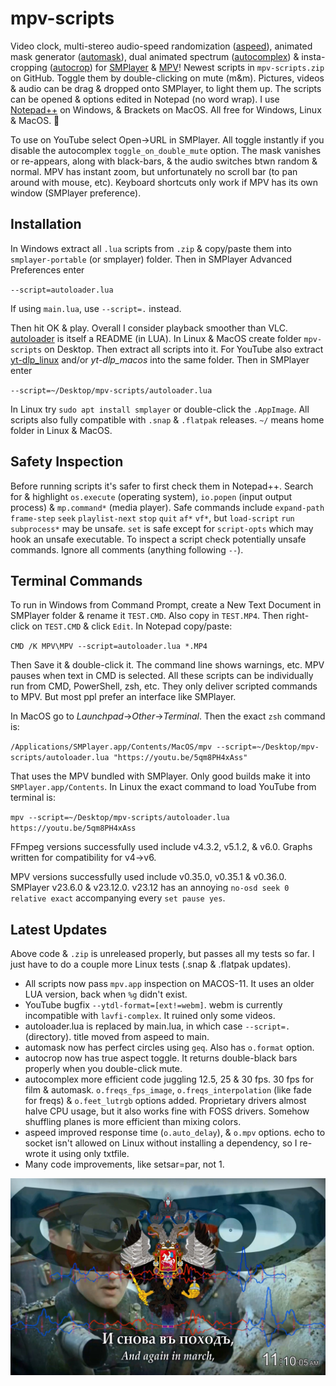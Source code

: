 # mpv-scripts
Video clock, multi-stereo audio-speed randomization ([aspeed](aspeed.lua)), animated mask generator ([automask](automask.lua)), dual animated spectrum ([autocomplex](autocomplex.lua)) & insta-cropping ([autocrop](autocrop.lua)) for [SMPlayer](https://smplayer.info) & [MPV](https://mpv.io)! Newest scripts in `mpv-scripts.zip` on GitHub. Toggle them by double-clicking on mute (m&m). Pictures, videos & audio can be drag & dropped onto SMPlayer, to light them up. The scripts can be opened & options edited in Notepad (no word wrap). I use [Notepad++](https://notepad-plus-plus.org/downloads/) on Windows, & Brackets on MacOS. All free for Windows, Linux & MacOS. 🙂

To use on YouTube select Open→URL in SMPlayer. All toggle instantly if you disable the autocomplex `toggle_on_double_mute` option. The mask vanishes or re-appears, along with black-bars, & the audio switches btwn random & normal. MPV has instant zoom, but unfortunately no scroll bar (to pan around with mouse, etc). Keyboard shortcuts only work if MPV has its own window (SMPlayer preference).

## Installation
In Windows extract all `.lua` scripts from `.zip` & copy/paste them into `smplayer-portable` (or smplayer) folder. Then in SMPlayer Advanced Preferences enter 

`--script=autoloader.lua`

If using `main.lua`, use `--script=.` instead.

Then hit OK & play. Overall I consider playback smoother than VLC. [autoloader](autoloader.lua) is itself a README (in LUA). In Linux & MacOS create folder `mpv-scripts` on Desktop. Then extract all scripts into it. For YouTube also extract [yt-dlp_linux](https://github.com/yt-dlp/yt-dlp/releases) and/or *yt-dlp_macos* into the same folder. Then in SMPlayer enter

`--script=~/Desktop/mpv-scripts/autoloader.lua`

In Linux try `sudo apt install smplayer` or double-click the `.AppImage`. All scripts also fully compatible with `.snap` & `.flatpak` releases. `~/` means home folder in Linux & MacOS.

## Safety Inspection
Before running scripts it's safer to first check them in Notepad++. Search for & highlight `os.execute` (operating system), `io.popen` (input output process) & `mp.command*` (media player). Safe commands include `expand-path` `frame-step` `seek` `playlist-next` `stop` `quit` `af*` `vf*`, but `load-script` `run` `subprocess*` may be unsafe. `set` is safe except for `script-opts` which may hook an unsafe executable. To inspect a script check potentially unsafe commands. Ignore all comments (anything following `--`). 

## Terminal Commands
To run in Windows from Command Prompt, create a New Text Document in SMPlayer folder & rename it `TEST.CMD`. Also copy in `TEST.MP4`. Then right-click on `TEST.CMD` & click `Edit`. In Notepad copy/paste:

`CMD /K MPV\MPV --script=autoloader.lua *.MP4`

Then Save it & double-click it. The command line shows warnings, etc. MPV pauses when text in CMD is selected. All these scripts can be individually run from CMD, PowerShell, zsh, etc. They only deliver scripted commands to MPV. But most ppl prefer an interface like SMPlayer.

In MacOS go to *Launchpad*→*Other*→*Terminal*. Then the exact `zsh` command is:

`/Applications/SMPlayer.app/Contents/MacOS/mpv --script=~/Desktop/mpv-scripts/autoloader.lua "https://youtu.be/5qm8PH4xAss"`

That uses the MPV bundled with SMPlayer. Only good builds make it into `SMPlayer.app/Contents`. In Linux the exact command to load YouTube from terminal is:

`mpv --script=~/Desktop/mpv-scripts/autoloader.lua https://youtu.be/5qm8PH4xAss`

FFmpeg versions successfully used include v4.3.2, v5.1.2, & v6.0. Graphs written for compatibility for v4→v6.

MPV versions successfully used include v0.35.0, v0.35.1 & v0.36.0. SMPlayer v23.6.0 & v23.12.0. v23.12 has an annoying `no-osd seek 0 relative exact` accompanying every `set pause yes`.

## Latest Updates
Above code & `.zip` is unreleased properly, but passes all my tests so far. I just have to do a couple more Linux tests (.snap & .flatpak updates).
- All scripts now pass `mpv.app` inspection on MACOS-11. It uses an older LUA version, back when `%g` didn't exist.
- YouTube bugfix `--ytdl-format=[ext!=webm]`. webm is currently incompatible with `lavfi-complex`. It ruined only some videos.
- autoloader.lua is replaced by main.lua, in which case `--script=.` (directory). title moved from aspeed to main.
- automask now has perfect circles using `geq`. Also has `o.format` option.
- autocrop now has true aspect toggle. It returns double-black bars properly when you double-click mute.
- autocomplex more efficient code juggling 12.5, 25 & 30 fps. 30 fps for film & automask. `o.freqs_fps_image`, `o.freqs_interpolation` (like fade for freqs) & `o.feet_lutrgb` options added. Proprietary drivers almost halve CPU usage, but it also works fine with FOSS drivers. Somehow shuffling planes is more efficient than mixing colors.
- aspeed improved response time (`o.auto_delay`), & `o.mpv` options. echo to socket isn't allowed on Linux without installing a dependency, so I re-wrote it using only txtfile.
- Many code improvements, like setsar=par, not 1.

![alt text](https://github.com/TinosNitso/mpv-scripts/blob/main/SCREENSHOT.JPG)
